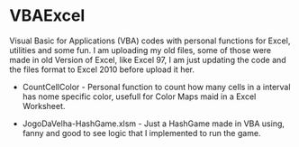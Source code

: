 # VBAExcel
Visual Basic for Applications (VBA) codes with personal functions for Excel, utilities and some fun. I am uploading my old files, some of those were made in old Version of Excel, like Excel 97, I am just updating the code and the files format to Excel 2010 before upload it her.

- CountCellColor - Personal function to count how many cells in a interval has nome specific color, usefull for Color Maps maid in a Excel Worksheet.

- JogoDaVelha-HashGame.xlsm - Just a HashGame made in VBA using, fanny and good to see logic that I implemented to run the game.
